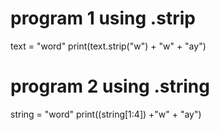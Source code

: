 # program 1 using .strip
text = "word"
print(text.strip("w") + "w" + "ay")

# program 2 using .string
string = "word"
print((string[1:4]) +"w" + "ay")